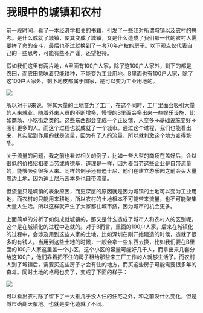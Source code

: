 # 我眼中的城镇和农村  

前一段时间，看了一本经济学相关的书籍，引发了一些我对所谓城镇以及农村的思考。是什么成就了城镇，使其变成了城镇，又是什么造成了我们那一代的农村人需要拼了命的奋斗，最后也不过就换到了一套70年产权的房子。以下观点仅代表自己的一些思考，可能有些不严谨，还望担待。   

假如我们这里有两片地，A里面有100户人家，除了这100户人家外，剩下的都是农田，而农田意味着只能耕种，不能变为工业用地。B里面也有100户人家，除了这100户人家外，剩下地皮都属于国家，是可以变为工业用地的。

![](https://imgkr.cn-bj.ufileos.com/edffc0e2-f55b-42e0-83a6-445c81a04440.jpg)



所以对于B来说，将其大量的土地变为了工厂，在这个同时，工厂里面会吸引大量的人来就业。随着外来人员的不断增多，慢慢的B里面会多出来一些娱乐设施，比如商场、小吃街之类的。这些东西都会变成一个正反馈，人变多->基础设施变好->吸引更多的人。而这个过程也就成就了一个城市。通过这个过程，我们也能看出来，其实起到作用的就是流量，因为有了人的流量，所以就刺激这个地方变得繁华。  

关于流量的问题，我之前也看过相关的例子，比如一些大型的商场在盖好后，会以很低的价格招租麦当劳或肯德基，道理是一样，因为麦当劳这些企业是自带流量的，能够吸引很多人来。同样的例子还有迪士尼，他们在建立游乐园之前会买大量周边土地，因为迪士尼乐园本身也自带流量。  

但流量只是城镇的表象原因，而更深层的原因就是因为城镇的土地可以变为工业用地，而农村的只能用来耕地，所以农村的土地根本不可能带来流量，也不可能聚集大量人生活。所以这样就产生了大家都往城市挤，因为城市的机会更多。  

上面简单的分析了如何成就城镇的，那又是什么造成了城市人和农村人的区别呢。这个是在城镇化的过程中造就的。对于B而言，里面的100户人家，后来在城镇化的过程中，会涉及用到这些人家的土地，比如深圳在刚开始建造的时候，造就了很多的有钱人。当用到这些土地的时候，一般会拿一些东西去换，比如我们要在B里面的100户人家这里盖一个小区，这个小区的容量可能好几千人，而拿出来几套分给这100户，他们靠着把不住的房子租给那些来工厂工作的人就够生活了。而农村人到了城镇后，需要买这些房子才会有住的地方，而买这些房子可能需要很多年的奋斗。同时土地的格局也变了，变成了下面的样子：  


![](https://imgkr.cn-bj.ufileos.com/c4430464-0744-4bd8-b98d-de4e31ffe605.jpg)


可以看出农村除了留下了一大推几乎没人住的住宅之外，和之前没什么变化，但是城市确翻天覆地。也就是变化造就了不同。  

